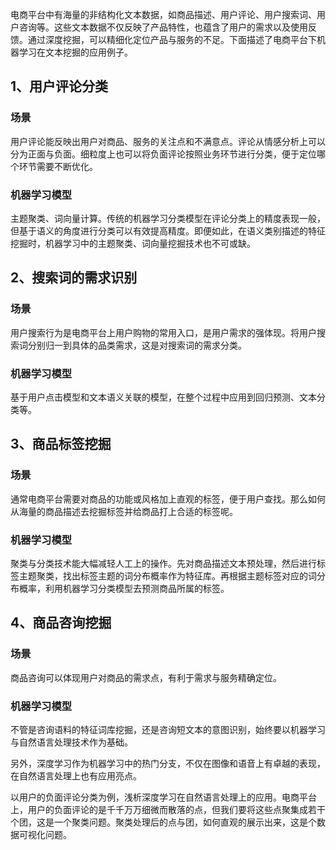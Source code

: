 电商平台中有海量的非结构化文本数据，如商品描述、用户评论、用户搜索词、用户咨询等。这些文本数据不仅反映了产品特性，也蕴含了用户的需求以及使用反馈。通过深度挖掘，可以精细化定位产品与服务的不足。下面描述了电商平台下机器学习在文本挖掘的应用例子。

## 1、用户评论分类

### 场景

用户评论能反映出用户对商品、服务的关注点和不满意点。评论从情感分析上可以分为正面与负面。细粒度上也可以将负面评论按照业务环节进行分类，便于定位哪个环节需要不断优化。

### 机器学习模型

主题聚类、词向量计算。传统的机器学习分类模型在评论分类上的精度表现一般，但基于语义的角度进行分类可以有效提高精度。即便如此，在语义类别描述的特征挖掘时，机器学习中的主题聚类、词向量挖掘技术也不可或缺。

## 2、搜索词的需求识别

### 场景

用户搜索行为是电商平台上用户购物的常用入口，是用户需求的强体现。将用户搜索词分别归一到具体的品类需求，这是对搜索词的需求分类。

### 机器学习模型

基于用户点击模型和文本语义关联的模型，在整个过程中应用到回归预测、文本分类等。

## 3、商品标签挖掘

### 场景

通常电商平台需要对商品的功能或风格加上直观的标签，便于用户查找。那么如何从海量的商品描述去挖掘标签并给商品打上合适的标签呢。

### 机器学习模型

聚类与分类技术能大幅减轻人工上的操作。先对商品描述文本预处理，然后进行标签主题聚类，找出标签主题的词分布概率作为特征库。再根据主题标签对应的词分布概率，利用机器学习分类模型去预测商品所属的标签。

## 4、商品咨询挖掘

### 场景

商品咨询可以体现用户对商品的需求点，有利于需求与服务精确定位。

### 机器学习模型

不管是咨询语料的特征词库挖掘，还是咨询短文本的意图识别，始终要以机器学习与自然语言处理技术作为基础。

另外，深度学习作为机器学习中的热门分支，不仅在图像和语音上有卓越的表现，在自然语言处理上也有应用亮点。

以用户的负面评论分类为例，浅析深度学习在自然语言处理上的应用。电商平台上，用户的负面评论的是千千万万细微而散落的点，但我们要将这些点聚集成若干个团，这是一个聚类问题。聚类处理后的点与团，如何直观的展示出来，这是个数据可视化问题。
